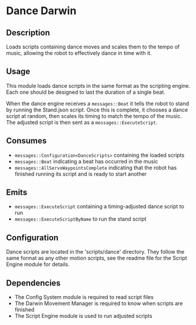 Dance Darwin
============

## Description

Loads scripts containing dance moves and scales them to the tempo of music,
allowing the robot to effectively dance in time with it.

## Usage

This module loads dance scripts in the same format as the scripting engine.
Each one should be designed to last the duration of a single beat.

When the dance engine receives a `messages::Beat` it tells the robot to stand
by running the Stand.json script. Once this is complete, it chooses a dance
script at random, then scales its timing to match the tempo of the music. The
adjusted script is then sent as a `messages::ExecuteScript`.

## Consumes

* `messages::Configuration<DanceScripts>` containing the loaded scripts
* `messages::Beat` indicating a beat has occurred in the music
* `messages::AllServoWaypointsComplete` indicating that the robot has
  finished running its script and is ready to start another

## Emits

* `messages::ExecuteScript` containing a timing-adjusted dance script to run
* `messages::ExecuteScriptByName` to run the stand script

## Configuration

Dance scripts are located in the 'scripts/dance' directory. They follow the
same format as any other motion scripts, see the readme file for the Script
Engine module for details.

## Dependencies

* The Config System module is required to read script files
* The Darwin Movement Manager is required to know when scripts are finished
* The Script Engine module is used to run adjusted scripts

